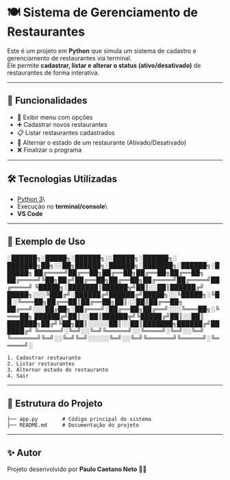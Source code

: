# 🍽️ Sistema de Gerenciamento de Restaurantes

Este é um projeto em **Python** que simula um sistema de cadastro e
gerenciamento de restaurantes via terminal.\
Ele permite **cadastrar, listar e alterar o status (ativo/desativado)**
de restaurantes de forma interativa.

------------------------------------------------------------------------

## 📌 Funcionalidades

-   📍 Exibir menu com opções
-   ➕ Cadastrar novos restaurantes
-   📋 Listar restaurantes cadastrados
-   🔄 Alternar o estado de um restaurante (Ativado/Desativado)
-   ❌ Finalizar o programa

------------------------------------------------------------------------

## 🛠️ Tecnologias Utilizadas

-   [Python 3](https://www.python.org/)\
-   Execução no **terminal/console**\
-   **VS Code**

------------------------------------------------------------------------

## 📸 Exemplo de Uso

░██████╗░█████╗░██████╗░░█████╗░██████╗░  ███████╗██╗░░██╗██████╗░██████╗░███████╗░██████╗░██████╗
██╔════╝██╔══██╗██╔══██╗██╔══██╗██╔══██╗  ██╔════╝╚██╗██╔╝██╔══██╗██╔══██╗██╔════╝██╔════╝██╔════╝
╚█████╗░███████║██████╦╝██║░░██║██████╔╝  █████╗░░░╚███╔╝░██████╔╝██████╔╝█████╗░░╚█████╗░╚██
░╚═══██╗██╔══██║██╔══██╗██║░░██║██╔══██╗  ██╔══╝░░░██╔██╗░██╔═══╝░██╔══██╗██╔══╝░░░╚═══██╗░╚═══██╗
██████╔╝██║░░██║██████╦╝╚█████╔╝██║░░██║  ███████╗██╔╝╚██╗██║░░░░░██║░░██║███████╗██████╔╝██████╔╝
╚═════╝░╚═╝░░╚═╝╚═════╝░░╚════╝░╚═╝░░╚═╝  ╚══════╝╚═╝░░╚═╝╚═╝░░░░░╚═╝░░╚═╝╚══════╝╚═════╝░╚═════╝░  

    1. Cadastrar restaurante
    2. Listar restaurantes
    3. Alternar estado do restaurante
    4. Sair

------------------------------------------------------------------------

## 📂 Estrutura do Projeto

    ├── app.py        # Código principal do sistema
    ├── README.md     # Documentação do projeto

------------------------------------------------------------------------

## ✨ Autor

Projeto desenvolvido por **Paulo Caetano Neto** 👨‍💻
